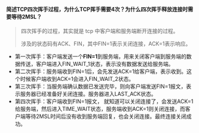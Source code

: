 #### 简述TCP四次挥手过程，为什么TCP挥手需要4次？为什么四次挥手释放连接时需要等待2MSL？

> 四次挥手的过程，其实就是 tcp 中客户端和服务端断开连接的过程。
>
> 涉及的状态码有ACK、FIN，其中FIN=1表示关闭连接，ACK=1表示响应。

- 第一次挥手：客户端发送一个**FIN=1**到服务端，用来关闭客户端到服务端的数据传送，客户端进入FIN_WAIT_1状态，表示没有数据发送给服务端。
- 第二次挥手：服务端收到FIN=1后，会先发送ACK=1给客户端，表示收到。这个时候客户端收到ACK=1会进入FIN_WAIT_2状态。
- 第三次挥手：当服务端确认数据已发送完毕，则向客户端发送FIN=1报文，表示服务器已经准备好关闭连接。服务器进入LAST_ACK状态。
- 第四次挥手：客户端收到FIN=1报文， 就知道可以关闭连接了，会发送ACK=1给服务端，然后进入TIME_WAIT状态，服务端收到ACK=1则关闭连接，而客户端等待2MSL时间后没有收到服务端回复，也会关闭连接。最终连接关闭成功。